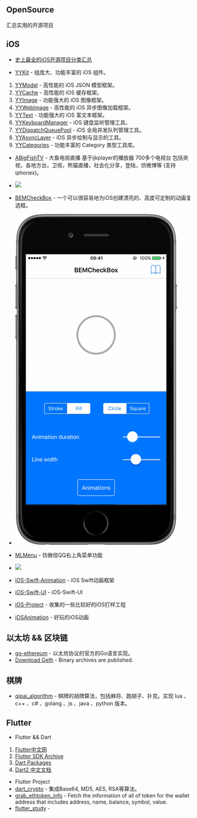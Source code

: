 ## OpenSource
汇总实用的开源项目

## iOS

- [史上最全的iOS开源项目分类汇总](http://blog.csdn.net/arodung/article/details/50846546)

- [YYKit](https://github.com/ibireme/YYKit) - 组庞大、功能丰富的 iOS 组件。
1. [YYModel](https://github.com/ibireme/YYModel) - 高性能的 iOS JSON 模型框架。
2. [YYCache](https://github.com/ibireme/YYCache) - 高性能的 iOS 缓存框架。
3. [YYImage](https://github.com/ibireme/YYImage)  - 功能强大的 iOS 图像框架。
4. [YYWebImage](https://github.com/ibireme/YYWebImage) - 高性能的 iOS 异步图像加载框架。
5. [YYText](https://github.com/ibireme/YYText) - 功能强大的 iOS 富文本框架。
6. [YYKeyboardManager](https://github.com/ibireme/YYKeyboardManager) - iOS 键盘监听管理工具。
7. [YYDispatchQueuePool](https://github.com/ibireme/YYDispatchQueuePool) - iOS 全局并发队列管理工具。
8. [YYAsyncLayer](https://github.com/ibireme/YYAsyncLayer) - iOS 异步绘制与显示的工具。
9. [YYCategories](https://github.com/ibireme/YYCategories) - 功能丰富的 Category 类型工具库。

- [ABigFishTV](https://github.com/clyhs/ABigFishTV) - 大鱼电视直播 基于ijkplayer的播放器 700多个电视台 包括央视，各地方台，卫视，熊猫直播，社会化分享，登陆，仿微博等 (支持iphonex)。
- ![](https://github.com/clyhs/ABigFishTV/blob/master/images/ABigFishTV.gif)

- [BEMCheckBox](https://github.com/Boris-Em/BEMCheckBox) - 一个可以很容易地为iOS创建漂亮的、高度可定制的动画复选框。
- ![](https://github.com/Boris-Em/BEMCheckBox/blob/master/.assets/BEMCheckBox.gif)

- [MLMenu](https://github.com/MrDML/MLMenu) - 仿微信QQ右上角菜单功能
- ![](https://github.com/MrDML/MLMenu/blob/master/MLMenuGif.gif)

- [iOS-Swift-Animation](https://github.com/BranPeng/iOS-Swift-Animation) - iOS Swift动画框架

- [iOS-Swift-UI](https://github.com/BranPeng/iOS-Swift-UI) - iOS-Swift-UI

- [iOS-Project](https://github.com/BranPeng/iOS-Project) - 收集的一些比较好的iOS打样工程

- [iOSAnimation](https://github.com/BranPeng/iOSAnimation) - 好玩的iOS动画

## 以太坊 && 区块链

- [go-ethereum](https://github.com/ethereum/go-ethereum)  - 以太坊协议的官方的Go语言实现。
- [Download Geth](https://geth.ethereum.org/downloads/) - Binary archives are published.


## 棋牌

- [qipai_algorithm](https://github.com/yuanfengyun/qipai_algorithm) - 棋牌的胡牌算法，包括麻将、跑胡子、扑克。实现 lua 、c++ 、c# 、golang 、js 、java 、python 版本。


## Flutter

- Flutter && Dart
1. [Flutter中文网](https://flutterchina.club) 
2. [Flutter SDK Archive](https://flutter.io/sdk-archive/#macos) 
3. [Dart Packages](https://pub.flutter-io.cn)
4. [Dart2 中文文档](https://www.kancloud.cn/marswill/dark2_document/709087) 


- Flutter Project
- [dart_crypto](https://github.com/dgynfi/dart_crypto) - 集成Base64, MD5, AES, RSA等算法。
- [grab_ethtoken_info](https://github.com/dgynfi/grab_ethtoken_info) - Fetch the information of all of token for the wallet address that includes address, name, balance, symbol, value.
- [flutter_study](https://github.com/dgynfi/flutter_study) - 

